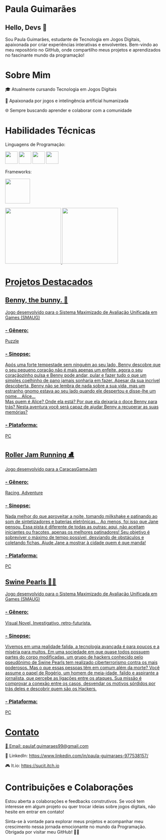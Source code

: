 # Paula Guimarães 

## Hello, Devs 👋 

Sou Paula Guimarães, estudante de Tecnologia em Jogos Digitais, apaixonada por criar experiências interativas e envolventes. 
  Bem-vindo ao meu repositório no GitHub, onde compartilho meus projetos e aprendizados no fascinante mundo da programação!

# Sobre Mim
🎓 Atualmente cursando Tecnologia em Jogos Digitais


🚀 Apaixonada por jogos e intelingência artificial humanizada


🌐 Sempre buscando aprender e colaborar com a comunidade

# Habilidades Técnicas
Linguagens de Programação: 

<img src="https://cdn.jsdelivr.net/gh/devicons/devicon/icons/python/python-original-wordmark.svg" width="40" height="40" /> <img src="https://cdn.jsdelivr.net/gh/devicons/devicon/icons/javascript/javascript-original.svg" width="40" height="40" /> <img src="https://cdn.jsdelivr.net/gh/devicons/devicon/icons/html5/html5-original.svg" width="40" height="40" />
<img src="https://cdn.jsdelivr.net/gh/devicons/devicon@latest/icons/csharp/csharp-original.svg" width="40" height="40" />
                   


Frameworks: 

<img src="https://devicon-website.vercel.app/api/unity/original-wordmark.svg?color=%23FFFFFF" width="80" height="80"></img>



<div>
<a href="https://github.com/Suc1t">
<img loading="lazy" height="180em" src="https://github-readme-stats.vercel.app/api/top-langs/?username=Suc1t&layout=compact&langs_count=7&theme=dracula"/>
<img loading="lazy" height="180em" src="https://github-readme-stats.vercel.app/api?username=Suc1t&show_icons=true&theme=dracula&include_all_commits=true&count_private=true"/>
</div>

# Projetos Destacados

## Benny, the bunny. 🐰
Jogo desenvolvido para o Sistema Maximizado de Avaliação Unificada em Games (SMAUG)
### - Gênero: 
Puzzle
### - Sinopse:
Após uma forte tempestade sem ninguém ao seu lado, Benny descobre que o seu pequeno coração não é mais apenas um enfeite, agora o seu coraçãozinho pulsa e Benny pode andar, pular e fazer tudo o que um simples coelhinho de pano jamais sonharia em fazer. Apesar da sua incrível descoberta, Benny não se lembra de nada sobre a sua vida, mas um estranho gnomo estava ao seu lado quando ele despertou e disse-lhe um nome... Alice...  
Mas quem é Alice? Onde ela está? Por que ela deixaria o doce Benny para trás? Nesta aventura você será capaz de ajudar Benny a recuperar as suas memórias?

### - Plataforma:

PC

## Roller Jam Running ⛸️
Jogo desenvolvido para a CaracasGameJam
### - Gênero: 
Racing, Adventure
### - Sinopse:
Nada melhor do que aproveitar a noite, tomando milkshake e patinando ao som de sintetizadores e baterias eletrônicas... Ao menos, foi isso que Jane pensou. Essa pista é diferente de todas as outras: aqui, não aceitam iniciantes ou fracotes, apenas os melhores patinadores! Seu objetivo é sobreviver o máximo de tempo possível, desviando de obstáculos e coletando fichas. Ajude Jane a mostrar à cidade quem é que manda!

### - Plataforma:

PC


## Swine Pearls 🐷💎
Jogo desenvolvido para o Sistema Maximizado de Avaliação Unificada em Games (SMAUG)
### - Gênero: 
Visual Novel, Investigativo, retro-futurista.

### - Sinopse:
Vivemos em uma realidade falida, a tecnologia avançada é para poucos e a miséria para muitos. Em uma sociedade em que quase todos possuem partes do corpo modificadas, um grupo de hackers conhecido pelo pseudônimo de Swine Pearls tem realizado ciberterrorismo contra os mais poderosos. Mas o que essas pessoas têm em comum além da morte? Você assume o papel de Rogério, um homem de meia-idade, falido e aspirante a jornalista, que percebe as ligações entre os ataques. Sua missão é comprovar a conexão entre os casos, desvendar os motivos sórdidos por trás deles e descobrir quem são os Hackers.</h1>

### - Plataforma:

PC

# Contato

📧 Email: paulaf.guimaraes99@gmail.com


💼 LinkedIn: https://www.linkedin.com/in/paula-guimaraes-977538157/


🎮 It.io: https://sucit.itch.io

# Contribuições e Colaborações
Estou aberta a colaborações e feedbacks construtivos. Se você tem interesse em algum projeto ou quer trocar ideias sobre jogos digitais, não hesite em entrar em contato!

Sinta-se à vontade para explorar meus projetos e acompanhar meu crescimento nessa jornada emocionante no mundo da Programação. Obrigada por visitar meu GitHub! 🚀✨
<!---
Suc1t/Suc1t is a ✨ special ✨ repository because its `README.md` (this file) appears on your GitHub profile.
You can click the Preview link to take a look at your changes.
--->
